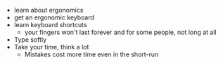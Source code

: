 - learn about ergonomics
- get an ergonomic keyboard
- learn keyboard shortcuts
  - your fingers won't last forever and for some people, not long at all
- Type softly
- Take your time, think a lot
  - Mistakes cost more time even in the short-run
